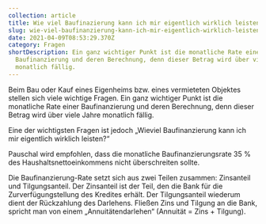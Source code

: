 ```yaml
---
collection: article
title: Wie viel Baufinazierung kann ich mir eigentlich wirklich leisten?
slug: wie-viel-baufinanzierung-kann-ich-mir-eigentlich-wirklich-leisten
date: 2021-04-09T08:53:29.370Z
category: Fragen
shortDescription: Ein ganz wichtiger Punkt ist die monatliche Rate einer
  Baufinanzierung und deren Berechnung, denn dieser Betrag wird über viele Jahre
  monatlich fällig.
---
```

Beim Bau oder Kauf eines Eigenheims bzw. eines vermieteten Objektes stellen sich viele wichtige Fragen. Ein ganz wichtiger Punkt ist die monatliche Rate einer Baufinanzierung und deren Berechnung, denn dieser Betrag wird über viele Jahre monatlich fällig.

Eine der wichtigsten Fragen ist jedoch „Wieviel Baufinanzierung kann ich mir eigentlich wirklich leisten?“

Pauschal wird empfohlen, dass die monatliche Baufinanzierungsrate 35 % des Haushaltsnettoeinkommens nicht überschreiten sollte.

Die Baufinanzierung-Rate setzt sich aus zwei Teilen zusammen: Zinsanteil und Tilgungsanteil. Der Zinsanteil ist der Teil, den die Bank für die Zurverfügungstellung des Kredites erhält. Der Tilgungsanteil wiederum dient der Rückzahlung des Darlehens. Fließen Zins und Tilgung an die Bank, spricht man von einem „Annuitätendarlehen“ (Annuität = Zins + Tilgung).